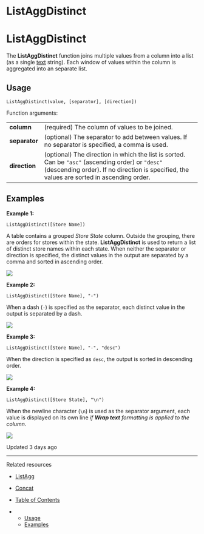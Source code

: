 # ListAggDistinct

# ListAggDistinct

The **ListAggDistinct** function joins multiple values from a column into a list (as a single [text](/docs/data-types-and-formats#text) string). Each window of values within the column is aggregated into an separate list.

## Usage

```
ListAggDistinct(value, [separator], [direction])
```

Function arguments:

|  |  |
| --- | --- |
| **column** | (required) The column of values to be joined. |
| **separator** | (optional) The separator to add between values.  If no separator is specified, a comma is used. |
| **direction** | (optional) The direction in which the list is sorted.  Can be `"asc"` (ascending order) or `"desc"` (descending order).  If no direction is specified, the values are sorted in ascending order. |

## Examples

**Example 1:**

```
ListAggDistinct([Store Name])
```

A table contains a grouped *Store State* column. Outside the grouping, there are orders for stores within the state. **ListAggDistinct** is used to return a list of distinct store names within each state. When neither the separator or direction is specified, the distinct values in the output are separated by a comma and sorted in ascending order.

![](https://files.readme.io/4f43c66-11.png)

**Example 2:**

```
ListAggDistinct([Store Name], "-")
```

When a dash (`-`) is specified as the separator, each distinct value in the output is separated by a dash.

![](https://files.readme.io/7f1c6c4-22.png)

**Example 3:**

```
ListAggDistinct([Store Name], "-", "desc")
```

When the direction is specified as `desc`, the output is sorted in descending order.

![](https://files.readme.io/d6ce1d1-33.png)

**Example 4:**

```
ListAggDistinct([Store State], "\n")
```

When the newline character (`\n`) is used as the separator argument, each value is displayed on its own line *if **Wrap text** formatting is applied to the column*.

![](https://files.readme.io/3f645ce-44.png)

Updated 3 days ago

---

Related resources

* [ListAgg](/docs/listagg)
* [Concat](/docs/concat)

* [Table of Contents](#)
* + [Usage](#usage)
  + [Examples](#examples)
